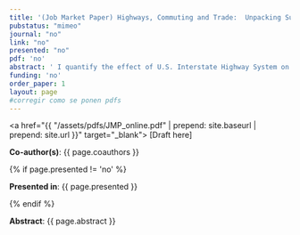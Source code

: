 ```yaml
---
title: '(Job Market Paper) Highways, Commuting and Trade:  Unpacking Suburban Growth'
pubstatus: "mimeo"
journal: "no"
link: "no"
presented: "no"
pdf: 'no' 
abstract: ' I quantify the effect of U.S. Interstate Highway System on suburbanization via trade costs reductions beyond just commute costs reductions.  I leverage variation in highway construction dates and driving time reductions to show that new highways affect both trade costs and commute costs. I find that, on average, a rise of one standard deviation in market access raises population and employment by about 10 percent after 40 years at the county level. However, a rise of one standard deviation in commuting access raises population and employment by about 1 percent after controlling for market access changes. I develop a quantitative model of trade, commuting, migration, and scale externalities. I map the model to the average effect of market and commuting access through indirect inference.   Using the calibrated model, simulations show highways account for 15 percent of suburban growth and 33 percent of the decline in urban cores. I find that suburbanization and urban core decline were driven not only by reductions in commute times but also by trade cost reductions, which shifted economic activity away from urban cores.'
funding: 'no'
order_paper: 1
layout: page
#corregir como se ponen pdfs
---
```

<a href="{{ "/assets/pdfs/JMP_online.pdf" | prepend: site.baseurl | prepend: site.url }}" target="_blank"> [Draft here] </a>

<p><b>Co-author(s)</b>: {{ page.coauthors }} </p>

{% if page.presented != 'no' %}
<p><b>Presented in</b>: {{ page.presented }} </p>
{% endif %}

<div class ="text"><p><b>Abstract</b>: {{ page.abstract }} </p></div>
